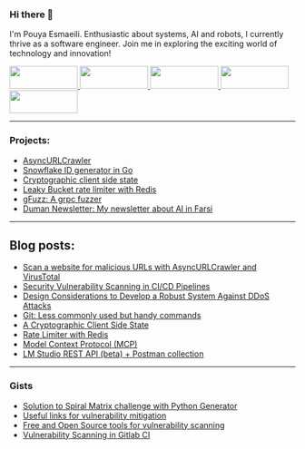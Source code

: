 ### Hi there 👋

I'm Pouya Esmaeili. Enthusiastic about systems, AI and robots, I currently thrive as a software engineer. Join me in exploring the exciting world of technology and innovation!

<a href="mailto:pouya.esmaeili.g@gmail.com" target="_blank">
  <img src="https://img.shields.io/badge/Gmail-D14836?style=for-the-badge&logo=gmail&logoColor=white" width="120" height="40"/>
</a>
<a href="https://medium.com/@pouya.esmaeili.g" target="_blank">
  <img src="https://img.shields.io/badge/Medium-12100E?style=for-the-badge&logo=medium&logoColor=white" width="120" height="40"/>
</a>
<a href="https://www.linkedin.com/in/pouya-e-9124b839/" target="_blank">
  <img src="https://img.shields.io/badge/linkedin-%230077B5.svg?style=for-the-badge&logo=linkedin&logoColor=white" width="120" height="40"/>
</a>
<a href="https://stackoverflow.com/users/13118327/pouya-esmaeili?tab=profile" target="_blank">
  <img src="https://img.shields.io/badge/-Stackoverflow-FE7A16?style=for-the-badge&logo=stack-overflow&logoColor=white" width="120" height="40"/>
</a>
<a href="https://huggingface.co/Pouyae" target="_blank">
  <img src="https://cdn-lfs.hf.co/repos/96/a2/96a2c8468c1546e660ac2609e49404b8588fcf5a748761fa72c154b2836b4c83/533d195d96af7a2f996b2170c941e05698e8b270d29366f5e1f109d4ddf0bd55?response-content-disposition=inline%3B+filename*%3DUTF-8%27%27hf-logo-pirate.svg%3B+filename%3D%22hf-logo-pirate.svg%22%3B&response-content-type=image%2Fsvg%2Bxml&Expires=1745108284&Policy=eyJTdGF0ZW1lbnQiOlt7IkNvbmRpdGlvbiI6eyJEYXRlTGVzc1RoYW4iOnsiQVdTOkVwb2NoVGltZSI6MTc0NTEwODI4NH19LCJSZXNvdXJjZSI6Imh0dHBzOi8vY2RuLWxmcy5oZi5jby9yZXBvcy85Ni9hMi85NmEyYzg0NjhjMTU0NmU2NjBhYzI2MDllNDk0MDRiODU4OGZjZjVhNzQ4NzYxZmE3MmMxNTRiMjgzNmI0YzgzLzUzM2QxOTVkOTZhZjdhMmY5OTZiMjE3MGM5NDFlMDU2OThlOGIyNzBkMjkzNjZmNWUxZjEwOWQ0ZGRmMGJkNTU%7EcmVzcG9uc2UtY29udGVudC1kaXNwb3NpdGlvbj0qJnJlc3BvbnNlLWNvbnRlbnQtdHlwZT0qIn1dfQ__&Signature=KWUFXe%7EgR6y1BHnAPGkaQxOKYjPM94%7E4Rz0fGX0dyzplaNAxedmUekh%7EM8bXJy%7E3awNI%7EKT3i8tI8Ss5k7jXp-zsOlVVxTo5WE-OX1zJGoIYmWTdXjBQwWEWNgcgYuD4tUkK2lLyN2q8dLGDbwltddFvMO0HX8MwqW5468p%7Eugfa%7ESFnby7UezD8IrCl0uEvYQ565xyy2tIatdGQpHPCNWqyAz4qvAnjH31d7M4EtlA-m1ZJH-DPuxL7hGJkKKITftTiqWhRjRq2YfoRidpt9DJVfgJ%7EX1VCghviMpbTrfGT9OlTA7WnJDWa1U8g-W48ennqmKe1bbMtDswnOgEW3Q__&Key-Pair-Id=K3RPWS32NSSJCE" width="120" height="40"/>
</a>

---

### Projects: 
- [AsyncURLCrawler](https://github.com/PouyaEsmaeili/AsyncURLCrawler)
- [Snowflake ID generator in Go](https://github.com/PouyaEsmaeili/SnowflakeID)
- [Cryptographic client side state](https://github.com/PouyaEsmaeili/CryptographicClientSideUserState)
- [Leaky Bucket rate limiter with Redis](https://github.com/PouyaEsmaeili/RateLimiter)
- [gFuzz: A grpc fuzzer](https://github.com/PouyaEsmaeili/gFuzz)
- [Duman Newsletter: My newsletter about AI in Farsi](https://github.com/duman-ai)

---

## Blog posts:
- [Scan a website for malicious URLs with AsyncURLCrawler and VirusTotal](https://medium.com/@pouya.esmaeili.g/viruscan-a-website-for-malicious-url-with-asyncurlcrawler-and-virus-total-2adaef0201c3)
- [Security Vulnerability Scanning in CI/CD Pipelines](https://medium.com/@pouya.esmaeili.g/security-vulnerability-scanning-in-ci-cd-pipelines-75e566caee95)
- [Design Considerations to Develop a Robust System Against DDoS Attacks](https://medium.com/@pouya.esmaeili.g/design-considerations-to-develop-a-robust-system-against-ddos-attacks-b62bf75a796f?source=friends_link&sk=7554fe1487c0288f8f7a5638874a96ef)
- [Git: Less commonly used but handy commands](https://medium.com/@pouya.esmaeili.g/git-less-commonly-used-but-handy-commands-d189e0619f47?source=friends_link&sk=797a152a02f805c830f20eaf64a41e8f)
- [A Cryptographic Client Side State](https://medium.com/@pouya.esmaeili.g/a-cryptographic-client-side-user-state-dd6085100c73?source=friends_link&sk=eeec49909cfd51c8062262358b7a923d)
- [Rate Limiter with Redis](https://medium.com/@pouya.esmaeili.g/rate-limiter-with-redis-ac6913932bf5?source=friends_link&sk=bb59d7a999b6ae21e1d84fa22dc85a93)
- [Model Context Protocol (MCP)](https://github.com/PouyaEsmaeili/mcp?tab=readme-ov-file)
- [LM Studio REST API (beta) + Postman collection](https://github.com/PouyaEsmaeili/lm-studio)

---

### Gists
- [Solution to Spiral Matrix challenge with Python Generator](https://gist.github.com/PouyaEsmaeili/3a37ba0a3ba663e4b7bed067013e2cac)
- [Useful links for vulnerability mitigation](https://gist.github.com/PouyaEsmaeili/01c3950623545f00646c2bb3d341979a)
- [Free and Open Source tools for vulnerability scanning](https://gist.github.com/PouyaEsmaeili/7c857ed1db8e4b0fc0ece1907d5c24a6)
- [Vulnerability Scanning in Gitlab CI](https://gist.github.com/PouyaEsmaeili/9eb24e0ce9588f4738b11c55b8b15138)
